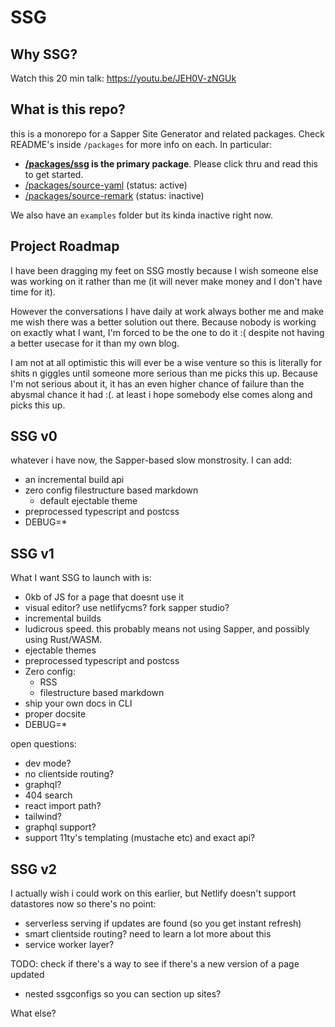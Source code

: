 # SSG

## Why SSG?

Watch this 20 min talk: https://youtu.be/JEH0V-zNGUk

## What is this repo?

this is a monorepo for a Sapper Site Generator and related packages. Check README's inside `/packages` for more info on each. In particular:

- **[/packages/ssg](/packages/ssg/README.md) is the primary package**. Please click thru and read this to get started.
- [/packages/source-yaml](/packages/source-yaml/README.md) (status: active)
- [/packages/source-remark](/packages/source-remark/README.md) (status: inactive)

We also have an `examples` folder but its kinda inactive right now.

## Project Roadmap

I have been dragging my feet on SSG mostly because I wish someone else was working on it rather than me (it will never make money and I don't have time for it).

However the conversations I have daily at work always bother me and make me wish there was a better solution out there. Because nobody is working on exactly what I want, I'm forced to be the one to do it :( despite not having a better usecase for it than my own blog.

I am not at all optimistic this will ever be a wise venture so this is literally for shits n giggles until someone more serious than me picks this up. Because I'm not serious about it, it has an even higher chance of failure than the abysmal chance it had :(. at least i hope somebody else comes along and picks this up.

## SSG v0

whatever i have now, the Sapper-based slow monstrosity. I can add:

- an incremental build api
- zero config filestructure based markdown
  - default ejectable theme
- preprocessed typescript and postcss
- DEBUG=*

## SSG v1

What I want SSG to launch with is:

- 0kb of JS for a page that doesnt use it
- visual editor? use netlifycms? fork sapper studio?
- incremental builds
- ludicrous speed. this probably means not using Sapper, and possibly using Rust/WASM.
- ejectable themes
- preprocessed typescript and postcss
- Zero config:
  - RSS
  - filestructure based markdown
- ship your own docs in CLI
- proper docsite
- DEBUG=*

open questions:

- dev mode?
- no clientside routing?
- graphql?
- 404 search
- react import path?
- tailwind?
- graphql support?
- support 11ty's templating (mustache etc) and exact api?

## SSG v2

I actually wish i could work on this earlier, but Netlify doesn't support datastores now so there's no point:

- serverless serving if updates are found (so you get instant refresh)
- smart clientside routing? need to learn a lot more about this
- service worker layer?

TODO: check if there's a way to see if there's a new version of a page updated

- nested ssgconfigs so you can section up sites?

What else?
